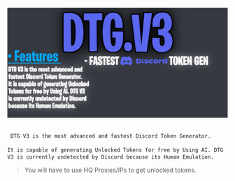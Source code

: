 ![](https://github.com/TwizzyDev/Discord-Token-Gen/blob/main/20221031_141511.png)
```

 DTG V3 is the most advanced and fastest Discord Token Generator.

It is capable of generating Unlocked Tokens for free by Using AI. DTG V3 is currently undetected by Discord because its Human Emulation.
```
> You will have to use HQ Proxies/IPs to get unlocked tokens.


